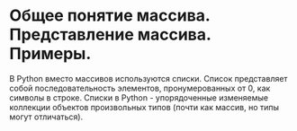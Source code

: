 # Общее понятие массива. Представление массива. Примеры.

В Python вместо массивов используются списки. Список представляет собой последовательность элементов, пронумерованных от 0, как символы в строке. Списки в Python - упорядоченные изменяемые коллекции объектов произвольных типов (почти как массив, но типы могут отличаться).